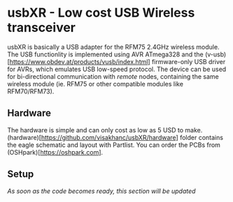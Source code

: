 usbXR - Low cost USB Wireless transceiver
=========================================

usbXR is basically a USB adapter for the RFM75 2.4GHz wireless module. The USB functionlity is implemented using AVR ATmega328 and the (v-usb)[https://www.obdev.at/products/vusb/index.html] firmware-only USB driver for AVRs, which emulates USB low-speed protocol. The device can be used for bi-directional communication with *remote* nodes, containing the same wireless module (ie. RFM75 or other compatible modules like RFM70/RFM73).


Hardware
--------

The hardware is simple and can only cost as low as 5 USD to make. (hardware)[https://github.com/visakhanc/usbXR/hardware] folder contains the eagle schematic and layout with Partlist.
You can order the PCBs from (OSHpark)[https://oshpark.com].


Setup
-----

*As soon as the code becomes ready, this section will be updated*


